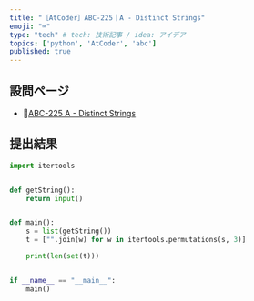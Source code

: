 ```yaml
---
title: "［AtCoder］ABC-225｜A - Distinct Strings"
emoji: "⌨️"
type: "tech" # tech: 技術記事 / idea: アイデア
topics: ['python', 'AtCoder', 'abc']
published: true
---
```


## 設問ページ

- 🔗[ABC-225 A - Distinct Strings](https://atcoder.jp/contests/abc225/tasks/abc225_a)

## 提出結果

```python
import itertools


def getString():
    return input()


def main():
    s = list(getString())
    t = ["".join(w) for w in itertools.permutations(s, 3)]

    print(len(set(t)))


if __name__ == "__main__":
    main()
```
